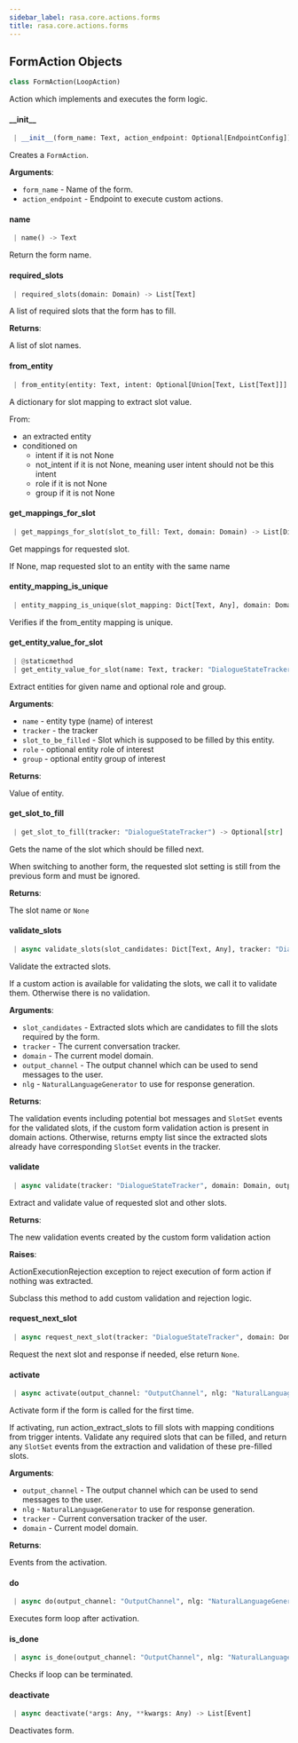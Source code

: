 ```yaml
---
sidebar_label: rasa.core.actions.forms
title: rasa.core.actions.forms
---
```

## FormAction Objects

```python
class FormAction(LoopAction)
```

Action which implements and executes the form logic.

#### \_\_init\_\_

```python
 | __init__(form_name: Text, action_endpoint: Optional[EndpointConfig]) -> None
```

Creates a `FormAction`.

**Arguments**:

- `form_name` - Name of the form.
- `action_endpoint` - Endpoint to execute custom actions.

#### name

```python
 | name() -> Text
```

Return the form name.

#### required\_slots

```python
 | required_slots(domain: Domain) -> List[Text]
```

A list of required slots that the form has to fill.

**Returns**:

  A list of slot names.

#### from\_entity

```python
 | from_entity(entity: Text, intent: Optional[Union[Text, List[Text]]] = None, not_intent: Optional[Union[Text, List[Text]]] = None, role: Optional[Text] = None, group: Optional[Text] = None) -> Dict[Text, Any]
```

A dictionary for slot mapping to extract slot value.

From:
- an extracted entity
- conditioned on
    - intent if it is not None
    - not_intent if it is not None,
        meaning user intent should not be this intent
    - role if it is not None
    - group if it is not None

#### get\_mappings\_for\_slot

```python
 | get_mappings_for_slot(slot_to_fill: Text, domain: Domain) -> List[Dict[Text, Any]]
```

Get mappings for requested slot.

If None, map requested slot to an entity with the same name

#### entity\_mapping\_is\_unique

```python
 | entity_mapping_is_unique(slot_mapping: Dict[Text, Any], domain: Domain) -> bool
```

Verifies if the from_entity mapping is unique.

#### get\_entity\_value\_for\_slot

```python
 | @staticmethod
 | get_entity_value_for_slot(name: Text, tracker: "DialogueStateTracker", slot_to_be_filled: Text, role: Optional[Text] = None, group: Optional[Text] = None) -> Any
```

Extract entities for given name and optional role and group.

**Arguments**:

- `name` - entity type (name) of interest
- `tracker` - the tracker
- `slot_to_be_filled` - Slot which is supposed to be filled by this entity.
- `role` - optional entity role of interest
- `group` - optional entity group of interest
  

**Returns**:

  Value of entity.

#### get\_slot\_to\_fill

```python
 | get_slot_to_fill(tracker: "DialogueStateTracker") -> Optional[str]
```

Gets the name of the slot which should be filled next.

When switching to another form, the requested slot setting is still from the
previous form and must be ignored.

**Returns**:

  The slot name or `None`

#### validate\_slots

```python
 | async validate_slots(slot_candidates: Dict[Text, Any], tracker: "DialogueStateTracker", domain: Domain, output_channel: OutputChannel, nlg: NaturalLanguageGenerator) -> List[Union[SlotSet, Event]]
```

Validate the extracted slots.

If a custom action is available for validating the slots, we call it to validate
them. Otherwise there is no validation.

**Arguments**:

- `slot_candidates` - Extracted slots which are candidates to fill the slots
  required by the form.
- `tracker` - The current conversation tracker.
- `domain` - The current model domain.
- `output_channel` - The output channel which can be used to send messages
  to the user.
- `nlg` - `NaturalLanguageGenerator` to use for response generation.
  

**Returns**:

  The validation events including potential bot messages and `SlotSet` events
  for the validated slots, if the custom form validation action is present in
  domain actions.
  Otherwise, returns empty list since the extracted slots already have
  corresponding `SlotSet` events in the tracker.

#### validate

```python
 | async validate(tracker: "DialogueStateTracker", domain: Domain, output_channel: OutputChannel, nlg: NaturalLanguageGenerator) -> List[Union[SlotSet, Event]]
```

Extract and validate value of requested slot and other slots.

**Returns**:

  The new validation events created by the custom form validation action
  

**Raises**:

  ActionExecutionRejection exception to reject execution of form action
  if nothing was extracted.
  
  Subclass this method to add custom validation and rejection logic.

#### request\_next\_slot

```python
 | async request_next_slot(tracker: "DialogueStateTracker", domain: Domain, output_channel: OutputChannel, nlg: NaturalLanguageGenerator, events_so_far: List[Event]) -> List[Union[SlotSet, Event]]
```

Request the next slot and response if needed, else return `None`.

#### activate

```python
 | async activate(output_channel: "OutputChannel", nlg: "NaturalLanguageGenerator", tracker: "DialogueStateTracker", domain: "Domain") -> List[Event]
```

Activate form if the form is called for the first time.

If activating, run action_extract_slots to fill slots with
mapping conditions from trigger intents.
Validate any required slots that can be filled, and return any `SlotSet`
events from the extraction and validation of these pre-filled slots.

**Arguments**:

- `output_channel` - The output channel which can be used to send messages
  to the user.
- `nlg` - `NaturalLanguageGenerator` to use for response generation.
- `tracker` - Current conversation tracker of the user.
- `domain` - Current model domain.
  

**Returns**:

  Events from the activation.

#### do

```python
 | async do(output_channel: "OutputChannel", nlg: "NaturalLanguageGenerator", tracker: "DialogueStateTracker", domain: "Domain", events_so_far: List[Event]) -> List[Event]
```

Executes form loop after activation.

#### is\_done

```python
 | async is_done(output_channel: "OutputChannel", nlg: "NaturalLanguageGenerator", tracker: "DialogueStateTracker", domain: "Domain", events_so_far: List[Event]) -> bool
```

Checks if loop can be terminated.

#### deactivate

```python
 | async deactivate(*args: Any, **kwargs: Any) -> List[Event]
```

Deactivates form.

